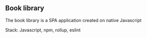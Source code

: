 ## Book library

The book library is a SPA application created on native Javascript

Stack: Javascript, npm, rollup, eslint
